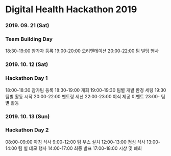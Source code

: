 # Digital Health Hackathon 2019

### 2019. 09. 21 (Sat)
### Team Building Day
18:30-19:00 참가자 등록
19:00-20:00 오리엔테이션
20:00-22:00 팀 빌딩 행사

### 2019. 10. 12 (Sat)
### Hackathon Day 1
18:00-18:30 참가팀 등록
18:30-19:00 개회
19:00-19:30 팀별 개발 환경 세팅
19:30 팀별 활동 시작
20:00-22:00 멘토링 세션
22:00-23:00 야식 제공 이벤트
23:00- 팀별 활동

### 2019. 10. 13 (Sun)
### Hackathon Day 2
08:00-09:00 아침 식사
9:00-12:00 팀 부스 설치
12:00-13:00 점심 식사
13:00-14:00 팀 별 데모 행사
14:00-17:00 최종 발표
17:00-18:00 시상 및 폐회
